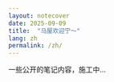 ```yaml
---
layout: notecover
date: 2025-09-09
title:  "马屋欢迎宁～"
lang: zh
permalink: /zh/
---
```

一些公开的笔记内容，施工中...
